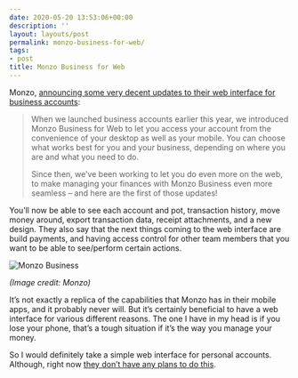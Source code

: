 ```yaml
---
date: 2020-05-20 13:53:06+00:00
description: ''
layout: layouts/post
permalink: monzo-business-for-web/
tags:
- post
title: Monzo Business for Web
---
```


<p>Monzo, <a href="https://monzo.com/blog/2020/05/19/monzo-business-for-web-upgrade">announcing some very decent updates to their web interface for business accounts</a>:</p>
<blockquote>
<p>When we launched business accounts earlier this year, we introduced Monzo Business for Web to let you access your account from the convenience of your desktop as well as your mobile. You can choose what works best for you and your business, depending on where you are and what you need to do.</p>
<p>Since then, we&#8217;ve been working to let you do even more on the web, to make managing your finances with Monzo Business even more seamless &#8211; and here are the first of those updates!</p>
</blockquote>
<p>You&#8217;ll now be able to see each account and pot, transaction history, move money around, export transaction data, receipt attachments, and a new design. They also say that the next things coming to the web interface are build payments, and having access control for other team members that you want to be able to see/perform certain actions.</p>
<p><img src="https://cdn.chrishannah.me/images/2020/05/Email_1.png" alt="Monzo Business" /></p>
<p><em>(Image credit: Monzo)</em></p>
<p>It&#8217;s not exactly a replica of the capabilities that Monzo has in their mobile apps, and it probably never will. But it&#8217;s certainly beneficial to have a web interface for various different reasons. The one I have in my head is if you lose your phone, that&#8217;s a tough situation if it&#8217;s the way you manage your money.</p>
<p>So I would definitely take a simple web interface for personal accounts. Although, right now <a href="https://twitter.com/monzo/status/1263085591874408450?s=21">they don&#8217;t have any plans to do this</a>.</p>